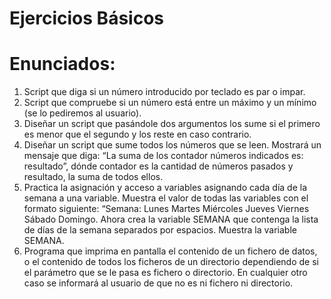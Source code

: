 Ejercicios Básicos
=====================

**Enunciados:**
==========

1. Script que diga si un número introducido por teclado es par o impar.
2. Script que compruebe si un número está entre un máximo y un mínimo (se lo pediremos al usuario).
3. Diseñar un script que pasándole dos argumentos los sume si el primero es menor que el segundo y los reste en caso contrario.
4. Diseñar un script que sume todos los números que se leen. Mostrará un mensaje que diga: “La suma de los contador números indicados es: resultado”, dónde contador es la cantidad de números pasados y resultado, la suma de todos ellos.
5. Practica la asignación y acceso a variables asignando cada día de la semana a una variable. Muestra el valor de todas las variables con el formato siguiente: “Semana: Lunes Martes Miércoles Jueves Viernes Sábado Domingo. Ahora crea la variable SEMANA que contenga la lista de días de la semana separados por espacios. Muestra la variable SEMANA. 
6. Programa que imprima en pantalla el contenido de un fichero de datos, o el contenido de todos los ficheros de un directorio dependiendo de si el parámetro que se le pasa es fichero o directorio. En cualquier otro caso se informará al usuario de que no es ni fichero ni directorio.
